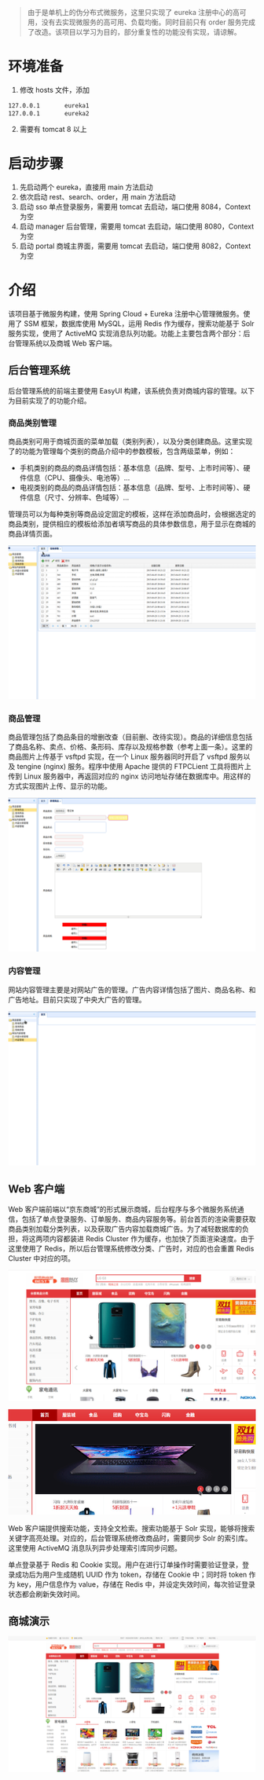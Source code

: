> 由于是单机上的伪分布式微服务，这里只实现了 eureka 注册中心的高可用，没有去实现微服务的高可用、负载均衡。同时目前只有 order 服务完成了改造。该项目以学习为目的，部分重复性的功能没有实现，请谅解。

# 环境准备

1. 修改 hosts 文件，添加

```
127.0.0.1       eureka1
127.0.0.1       eureka2
```

2. 需要有 tomcat 8 以上

# 启动步骤

1. 先启动两个 eureka，直接用 main 方法启动
2. 依次启动 rest、search、order，用 main 方法启动
3. 启动 sso 单点登录服务，需要用 tomcat 去启动，端口使用 8084，Context 为空
4. 启动 manager 后台管理，需要用 tomcat 去启动，端口使用 8080，Context 为空
5. 启动 portal 商城主界面，需要用 tomcat 去启动，端口使用 8082，Context 为空

# 介绍

该项目基于微服务构建，使用 Spring Cloud + Eureka 注册中心管理微服务。使用了 SSM 框架，数据库使用 MySQL，运用 Redis 作为缓存，搜索功能基于 Solr 服务实现，使用了 ActiveMQ 实现消息队列功能。功能上主要包含两个部分：后台管理系统以及商城 Web 客户端。

## 后台管理系统

后台管理系统的前端主要使用 EasyUI 构建，该系统负责对商城内容的管理。以下为目前实现了的功能介绍。

### 商品类别管理

商品类别可用于商城页面的菜单加载（类别列表），以及分类创建商品。这里实现了的功能为管理每个类别的商品介绍中的参数模板，包含两级菜单，例如：

- 手机类别的商品的商品详情包括：基本信息（品牌、型号、上市时间等）、硬件信息（CPU、摄像头、电池等）...
- 电视类别的商品的商品详情包括：基本信息（品牌、型号、上市时间等）、硬件信息（尺寸、分辨率、色域等）...

管理员可以为每种类别等商品设定固定的模板，这样在添加商品时，会根据选定的商品类别，提供相应的模板给添加者填写商品的具体参数信息，用于显示在商城的商品详情页面。

![模板管理示范](https://github.com/mingtingouyang/E-Mall-System/blob/master/gif/Peek%202019-09-28%2011-22.gif)

### 商品管理

商品管理包括了商品条目的增删改查（目前删、改待实现）。商品的详细信息包括了商品名称、卖点、价格、条形码、库存以及规格参数（参考上面一条）。这里的商品图片上传基于 vsftpd 实现，在一个 Linux 服务器同时开启了 vsftpd 服务以及 tengine (nginx) 服务。程序中使用 Apache 提供的 FTPCLient 工具将图片上传到 Linux 服务器中，再返回对应的 nginx 访问地址存储在数据库中。用这样的方式实现图片上传、显示的功能。

![商品添加示范](https://github.com/mingtingouyang/E-Mall-System/blob/master/gif/Peek%202019-09-28%2011-31.gif)

### 内容管理

网站内容管理主要是对网站广告的管理。广告内容详情包括了图片、商品名称、和广告地址。目前只实现了中央大广告的管理。

![广告管理](https://github.com/mingtingouyang/E-Mall-System/blob/master/gif/Peek%202019-09-28%2011-36.gif)

## Web 客户端

Web 客户端前端以“京东商城”的形式展示商城，后台程序与多个微服务系统通信，包括了单点登录服务、订单服务、商品内容服务等。前台首页的渲染需要获取商品类别加载分类列表，以及获取广告内容加载商城广告。为了减轻数据库的负担，将这两项内容都装进 Redis Cluster 作为缓存，也加快了页面渲染速度。由于这里使用了 Redis，所以后台管理系统修改分类、广告时，对应的也会重置 Redis Cluster 中对应的项。

![分类列表](https://github.com/mingtingouyang/E-Mall-System/blob/master/gif/Peek%202019-09-27%2011-02.gif)

![轮播广告](https://github.com/mingtingouyang/E-Mall-System/blob/master/gif/Peek%202019-09-27%2011-05.gif)

Web 客户端提供搜索功能，支持全文检索。搜索功能基于 Solr 实现，能够将搜索关键字高亮处理。对应的，后台管理系统修改商品时，需要同步 Solr 的索引库。这里使用 ActiveMQ 消息队列异步处理索引库同步问题。

单点登录基于 Redis 和 Cookie 实现。用户在进行订单操作时需要验证登录，登录成功后为用户生成随机 UUID 作为 token，存储在 Cookie 中；同时将 token 作为 key，用户信息作为 value，存储在 Redis 中，并设定失效时间，每次验证登录状态都会刷新失效时间。

## 商城演示

![操作演示](https://github.com/mingtingouyang/E-Mall-System/blob/master/gif/Peek%202019-09-06%2017-14.gif)

